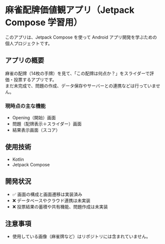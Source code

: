 # 麻雀配牌価値観アプリ（Jetpack Compose 学習用）

このアプリは、Jetpack Compose を使って Android アプリ開発を学ぶための個人プロジェクトです。

## アプリの概要

麻雀の配牌（14枚の手牌）を見て、「この配牌は何点か？」をスライダーで評価・投票するアプリです。  
まだ未完成で、問題の作成、データ保存やサーバーとの連携などは行っていません。

### 現時点の主な機能

- Opening（開始）画面
- 問題（配牌表示＋スライダー）画面
- 結果表示画面（スコア）

## 使用技術

- Kotlin
- Jetpack Compose

##  開発状況

- ✅ 画面の構成と画面遷移は実装済み
- ❌ データベースやクラウド連携は未実装
- ❌ 投票結果の蓄積や共有機能、問題作成は未実装

## 注意事項

- 使用している画像（麻雀牌など）はリポジトリには含まれていません。
